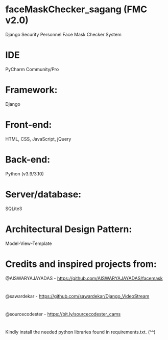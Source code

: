 # faceMaskChecker_sagang (FMC v2.0)
Django Security Personnel Face Mask Checker System
# 
# IDE
  PyCharm Community/Pro
# Framework: 
  Django 
#
# Front-end: 
  HTML, CSS, JavaScript, jQuery 
#
# Back-end: 
  Python (v3.9/3.10)
#
# Server/database: 
  SQLite3
#
# Architectural Design Pattern: 
  Model-View-Template
#
# Credits and inspired projects from:
@AISWARYAJAYADAS - https://github.com/AISWARYAJAYADAS/facemask
#
@sawardekar - https://github.com/sawardekar/Django_VideoStream
#
@sourcecodester - https://bit.ly/sourcecodester_cams
#

Kindly install the needed python libraries found in requirements.txt. (^^)

